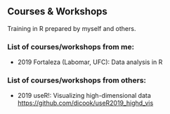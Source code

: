 ## Courses & Workshops

Training in R prepared by myself and others.

### List of courses/workshops from me:
- 2019 Fortaleza (Labomar, UFC): Data analysis in R

### List of courses/workshops from others:
- 2019 useR!: Visualizing high-dimensional data
https://github.com/dicook/useR2019_highd_vis
